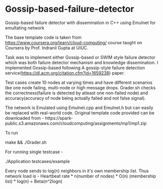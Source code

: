 # Gossip-based-failure-detector
Gossip-based failure detector with dissemination in C++ using Emulnet for emultating network

The base template code is taken from https://www.coursera.org/learn/cloud-computing/ course taught on Coursera by Prof. Indranil Gupta at UIUC.

Task was to implement either Gossip-based or SWIM style failure detector which was both failure detector mechanism and knowledge dissemination.
I implemented Gossip-based following A gossip-style failure detection service(https://dl.acm.org/citation.cfm?id=1659238) paper.

Test cases create 10 nodes at varying times and have different scenarios like one node failing, multi-node or high message drops. Grader.sh checks 
the correctness(failure is detected by atleast one non-failed node) and accuracy(accuracy of node being actually failed and not false signal).

The network is Emulated using Emulnet.cpp and Emulnet.h but can easily be replaced with real-world code. Original template code provided can be downloaded from - 
https://spark- public.s3.amazonaws.com/cloudcomputing/assignments/mp1/mp1.zip

To run 

make && ./Grader.sh

For running single testcase - 

./Application testcases/example

Every node sends to log(n) neighbors in it's own membership list. Thus network load is - Heartbeat rate * n(number of nodes) * O(n) (membership list) * log(n)
= Beta(n^2logn)
